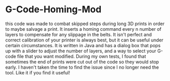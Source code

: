 # G-Code-Homing-Mod
this code was made to combat skipped steps during long 3D prints in order to maybe salvage a print. It inserts a homing command every n number of layers to compensate for any slippage in the belts. It isn't perfect and correct calibration of your printer is always best, but it can be useful under certain circumstances. It is written in Java and has a dialog box that pops up with a slider to adjust the number of layers, and a way to select your G-code file that you want modified. During my own tests, I found that sometimes the end of prints were cut out of the code so they would stop early. I haven't taken the time to find the issue since I no longer need the tool. Like it if you find it useful! 
